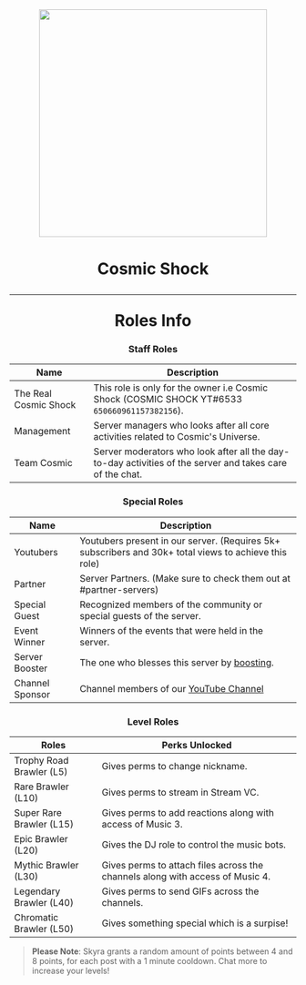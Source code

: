 <div align="center">
    <img src="https://media.discordapp.net/attachments/877923668385206312/883595982242213888/1624961820373.jpg" width="400px">
</div>
<div align="center">
<h1>Cosmic Shock <hr> Roles Info</h1>
</div>
<div align="center">
<h3>Staff Roles</h3>
</div>

| Name           | Description                                                                                                           |
|----------------|-----------------------------------------------------------------------------------------------------------------------|
| The Real Cosmic Shock        |  This role is only for the owner i.e Cosmic Shock (COSMIC SHOCK YT#6533 `650660961157382156`).                                          |
| Management    | Server managers who looks after all core activities related to Cosmic's Universe.                                                 |
| Team Cosmic   | Server moderators who look after all the day-to-day activities of the server and takes care of the chat. |

</div>
<div align="center">
<h3>Special Roles</h3>
</div>

| Name              | Description                                                                                                                                                                                                     |
|-------------------|-----------------------------------------------------------------------------------------------------------------------------------------------------------------------------------------------------------------|
| Youtubers |           Youtubers present in our server. (Requires 5k+ subscribers and 30k+ total views to achieve this role)                                                                                                                                              |
|  Partner  | Server Partners. (Make sure to check them out at #partner-servers)                                                                                                                                                                   |
| Special Guest | Recognized members of the community or special guests of the server.
| Event Winner | Winners of the events that were held in the server.   |                                                                                                                                  |
| Server Booster     | The one who blesses this server by [boosting](https://support.discord.com/hc/en-us/articles/360028038352-Server-Boosting-).                                                                                     |
| Channel Sponsor   | Channel members of our [YouTube Channel](https://youtube.com/channel/UCEZqqxc-NMD7uGCod8N0gOw) |                                                                                                                                     |

</div>
<div align="center">
<h3>Level Roles</h3>
</div>

| Roles | Perks Unlocked                                                             |
|----------------------------|----------------------------------------------------------------------------|
| Trophy Road Brawler (L5)                 | Gives perms to change nickname.                                               |
| Rare Brawler (L10)                   | Gives perms to stream in Stream VC.                                          |
| Super Rare Brawler (L15)                   | Gives perms to add reactions along with access of Music 3.              |
| Epic Brawler (L20)                  |  Gives the DJ role to control the music bots.                                  |
| Mythic Brawler (L30)              |  Gives perms to attach files across the channels along with access of Music 4.                             
| Legendary Brawler (L40)                  | Gives perms to send GIFs across the channels.                                            |
| Chromatic Brawler (L50)                 | Gives something special which is a surpise!                        |               |

> **Please Note**: Skyra grants a random amount of points between 4 and 8 points, for each post with a 1 minute cooldown. Chat more to increase your levels!
